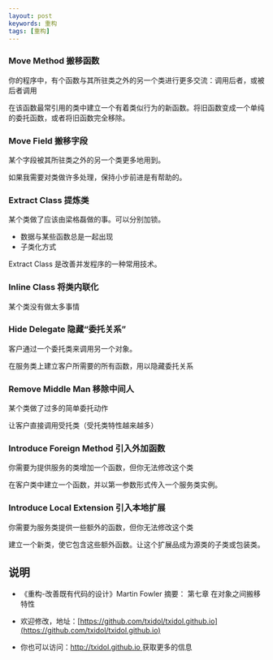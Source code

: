 ```yaml
---
layout: post
keywords: 重构
tags: [重构]
---
```


### Move Method 搬移函数

你的程序中，有个函数与其所驻类之外的另一个类进行更多交流：调用后者，或被后者调用

在该函数最常引用的类中建立一个有着类似行为的新函数。将旧函数变成一个单纯的委托函数，或者将旧函数完全移除。

### Move Field 搬移字段

某个字段被其所驻类之外的另一个类更多地用到。

如果我需要对类做许多处理，保持小步前进是有帮助的。

### Extract Class 提炼类

某个类做了应该由梁格磊做的事。可以分别加锁。

* 数据与某些函数总是一起出现
* 子类化方式

Extract Class 是改善并发程序的一种常用技术。

### Inline Class 将类内联化

某个类没有做太多事情

### Hide Delegate 隐藏“委托关系”

客户通过一个委托类来调用另一个对象。

在服务类上建立客户所需要的所有函数，用以隐藏委托关系

### Remove Middle Man 移除中间人

某个类做了过多的简单委托动作 

让客户直接调用受托类（受托类特性越来越多）

### Introduce Foreign Method 引入外加函数

你需要为提供服务的类增加一个函数，但你无法修改这个类

在客户类中建立一个函数，并以第一参数形式传入一个服务类实例。

### Introduce Local Extension 引入本地扩展

你需要为服务类提供一些额外的函数，但你无法修改这个类

建立一个新类，使它包含这些额外函数。让这个扩展品成为源类的子类或包装类。



说明
----
- 《重构-改善既有代码的设计》Martin Fowler 摘要： 第七章 在对象之间搬移特性

- 欢迎修改，地址：[https://github.com/txidol/txidol.github.io](https://github.com/txidol/txidol.github.io)

- 你也可以访问：[http://txidol.github.io ](http://txidol.github.io) 获取更多的信息
